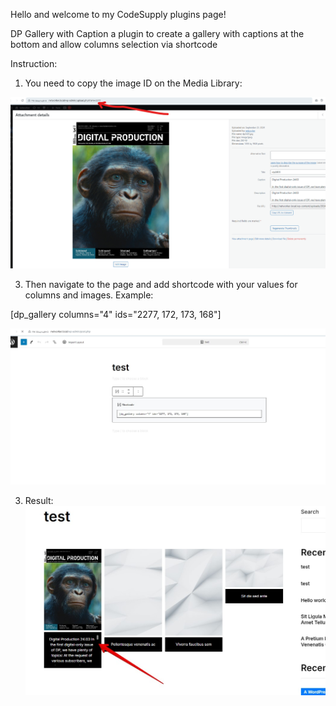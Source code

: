 Hello and welcome to my CodeSupply plugins page!

DP Gallery with Caption a plugin to create a gallery with captions at the bottom and allow columns selection via shortcode

Instruction: 

1. You need to copy the image ID on the Media Library:
   
![Alt text](https://github.com/childtheme/codesupple/blob/dp-gallery-caption-plugin/screenshot1.png)

3.  Then navigate to the page and add shortcode with your values for columns and images. Example:

   [dp_gallery columns="4" ids="2277, 172, 173, 168"]

![Alt text](https://github.com/childtheme/codesupple/blob/dp-gallery-caption-plugin/step2.jpg)

3. Result:
![Alt text](https://github.com/childtheme/codesupple/blob/dp-gallery-caption-plugin/screenshot2.jpg)



